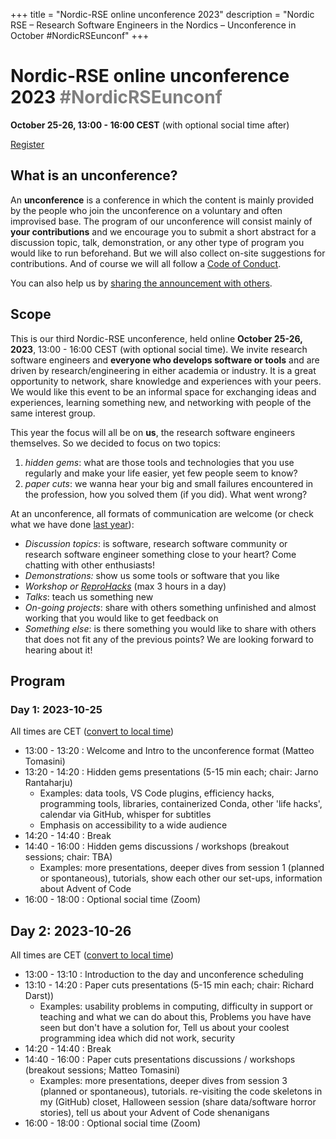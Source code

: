 +++
title = "Nordic-RSE online unconference 2023"
description = "Nordic RSE – Research Software Engineers in the Nordics – Unconference in October #NordicRSEunconf"
+++

# Nordic-RSE online unconference 2023 <span style="color: gray;">#NordicRSEunconf</span>

**October 25-26, 13:00 - 16:00 CEST** (with optional social time after)

<a class="btn btn-primary btn-lg" href="https://indico.neic.no/e/nordic-rse-unconference-2023" target="_blank" rel="noreferrer noopener" role="button">Register</a>


## What is an unconference?

An **unconference** is a conference in which the content is mainly provided
by the people who join the unconference on a voluntary and often improvised base.
The program of our unconference will consist mainly of **your
contributions** and we encourage you to submit a short abstract for a
discussion topic, talk, demonstration, or any other type of program you would
like to run beforehand. But we will also collect on-site suggestions for
contributions.  And of course we will all follow a [Code of
Conduct](https://nordic-rse.org/about/code-of-conduct/).

You can also help us by [sharing the announcement with others](/events/2023-online-unconference/share/). 


## Scope

This is our third Nordic-RSE unconference, held online **October 25-26,
2023**, 13:00 - 16:00 CEST (with optional social time). We invite research
software engineers and **everyone who develops software or tools** and are
driven by research/engineering in either academia or industry.  It is a great
opportunity to network, share knowledge and experiences with your peers.  We
would like this event to be an informal space for exchanging ideas and
experiences, learning something new, and networking with people of the same
interest group.

This year the focus will all be on **us**, the research software engineers themselves. So we decided to focus on two topics: 
1) *hidden gems*: what are those tools and technologies that you use regularly and make your life easier, yet few people seem to know?
2) *paper cuts*: we wanna hear your big and small failures encountered in the profession, how you solved them (if you did). What went wrong?

At an unconference, all formats of communication are welcome (or check what we have done [last year](/events/2022-online-unconference/)):
- *Discussion topics*: is software, research software community or research software engineer something close to your heart? Come chatting with other enthusiasts!
- *Demonstrations:* show us some tools or software that you like
- *Workshop or [ReproHacks](https://reprohack.github.io/reprohack-hq/)* (max 3 hours in a day)
- *Talks*: teach us something new
- *On-going projects*: share with others something unfinished and almost working that you would like to get feedback on
- *Something else*: is there something you would like to share with others that
  does not fit any of the previous points? We are looking forward to hearing
  about it!



## Program

### Day 1: 2023-10-25

All times are CET ([convert to local time](https://arewemeetingyet.com/Zurich/2023-10-25/13:00))

- 13:00 - 13:20 : Welcome and Intro to the unconference format (Matteo Tomasini)
- 13:20 - 14:20 : Hidden gems presentations (5-15 min each; chair: Jarno Rantaharju)
    - Examples: data tools, VS Code plugins, efficiency hacks, programming
      tools, libraries, containerized Conda, other 'life hacks', calendar via
      GitHub, whisper for subtitles
    - Emphasis on accessibility to a wide audience
- 14:20 - 14:40 : Break
- 14:40 - 16:00 : Hidden gems discussions / workshops (breakout sessions; chair: TBA)
    - Examples: more presentations, deeper dives from session 1 (planned or
      spontaneous), tutorials, show each other our set-ups, information about Advent
      of Code
- 16:00 - 18:00 : Optional social time (Zoom)


## Day 2: 2023-10-26

All times are CET ([convert to local time](https://arewemeetingyet.com/Zurich/2023-10-26/13:00))

- 13:00 - 13:10 : Introduction to the day and unconference scheduling
- 13:10 - 14:20 : Paper cuts presentations (5-15 min each; chair: Richard Darst))
    - Examples: usability problems in computing, difficulty in support or
      teaching and what we can do about this, Problems you have have seen but
      don't have a solution for, Tell us about your coolest programming idea
      which did not work, security
- 14:20 - 14:40 : Break
- 14:40 - 16:00 : Paper cuts presentations discussions / workshops (breakout sessions; Matteo Tomasini)
    - Examples: more presentations, deeper dives from session 3 (planned or
      spontaneous), tutorials. re-visiting the code skeletons in my (GitHub)
      closet, Halloween session (share data/software horror stories), tell us
      about your Advent of Code shenanigans
- 16:00 - 18:00 : Optional social time (Zoom)
